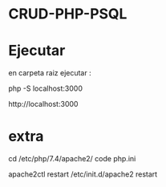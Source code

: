 # CRUD-PHP-PSQL

# Ejecutar
en carpeta raiz ejecutar :

php -S localhost:3000

http://localhost:3000


# extra
cd /etc/php/7.4/apache2/
code php.ini 

apache2ctl restart
/etc/init.d/apache2 restart

